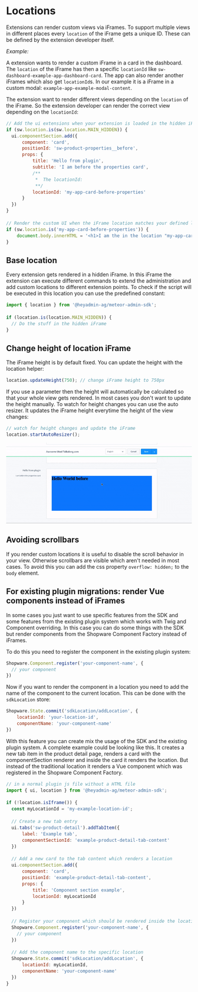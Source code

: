 # Locations

Extensions can render custom views via iFrames. To support multiple views in different places every `location` of the iFrame gets a unique ID. These can be defined by the extension developer itself.

*Example:*  

A extension wants to render a custom iFrame in a card in the dashboard. The `location` of the iFrame has then a specific `locationId` like `sw-dashboard-example-app-dashboard-card`. The app can also render another iFrames which also get `locationId`s. In our example it is a iFrame in a custom modal: `example-app-example-modal-content`.

The extension want to render different views depending on the `location` of the iFrame. So the extension developer can render the correct view depending on the `locationId`:
```js
// Add the ui extensions when your extension is loaded in the hidden iFrame
if (sw.location.is(sw.location.MAIN_HIDDEN)) {
  ui.componentSection.add({
      component: 'card',
      positionId: 'sw-product-properties__before',
      props: {
          title: 'Hello from plugin',
          subtitle: 'I am before the properties card',
          /**
           *  The locationId:
           **/
          locationId: 'my-app-card-before-properties'
      }
  })
}

// Render the custom UI when the iFrame location matches your defined location
if (sw.location.is('my-app-card-before-properties')) {
    document.body.innerHTML = '<h1>I am the in the location "my-app-card-before-properties"</h1>';
}
```

## Base location
Every extension gets rendered in a hidden iFrame. In this iFrame the extension can execute different commands to extend
the administration and add custom locations to different extension points. To check if the script will be executed in this
location you can use the predefined constant:

```js
import { location } from '@heyadmin-ag/meteor-admin-sdk';

if (location.is(location.MAIN_HIDDEN)) {
  // Do the stuff in the hidden iFrame
}
```

## Change height of location iFrame
The iFrame height is by default fixed. You can update the height with the location helper:
```js
location.updateHeight(750); // change iFrame height to 750px
```

If you use a parameter then the height will automatically be calculated so that your whole view gets rendered. In most cases
you don't want to update the height manually. To watch for height changes you can use the auto resizer. It updates the iFrame
height everytime the height of the view changes:
```js
// watch for height changes and update the iFrame
location.startAutoResizer();
```
![Auto Resizer example](./assets/auto-resizer.gif)

## Avoiding scrollbars
If you render custom locations it is useful to disable the scroll behavior in your view. Otherwise scrollbars are visible
which aren't needed in most cases. To avoid this you can add the css property `overflow: hidden;` to the `body` element.

## For existing plugin migrations: render Vue components instead of iFrames
In some cases you just want to use specific features from the SDK and some features from the existing plugin system which works with Twig and Component overriding. In this case you can do some things with the SDK but render components from the Shopware Component Factory instead of iFrames.

To do this you need to register the component in the existing plugin system:

```js
Shopware.Component.register('your-component-name', {
  // your component
})
```

Now if you want to render the component in a location you need to add the name of the component to the current location. This can be done with the `sdkLocation` store:
```js
Shopware.State.commit('sdkLocation/addLocation', {
    locationId: 'your-location-id',
    componentName: 'your-component-name'
})
```

With this feature you can create mix the usage of the SDK and the existing plugin system. A complete example could be looking like this. It creates a new tab item in the product detail page, renders a card with the componentSection renderer and inside the card it renders the location. But instead of the traditional location it renders a Vue component which was registered in the Shopware Component Factory.

```js
// in a normal plugin js file without a HTML file
import { ui, location } from '@heyadmin-ag/meteor-admin-sdk';

if (!location.isIframe()) {
  const myLocationId = 'my-example-location-id';

  // Create a new tab entry
  ui.tabs('sw-product-detail').addTabItem({
      label: 'Example tab',
      componentSectionId: 'example-product-detail-tab-content'
  })

  // Add a new card to the tab content which renders a location
  ui.componentSection.add({
      component: 'card',
      positionId: 'example-product-detail-tab-content',
      props: {
          title: 'Component section example',
          locationId: myLocationId
      }
  })

  // Register your component which should be rendered inside the location
  Shopware.Component.register('your-component-name', {
    // your component
  })

  // Add the component name to the specific location
  Shopware.State.commit('sdkLocation/addLocation', {
      locationId: myLocationId,
      componentName: 'your-component-name'
  })
}
```